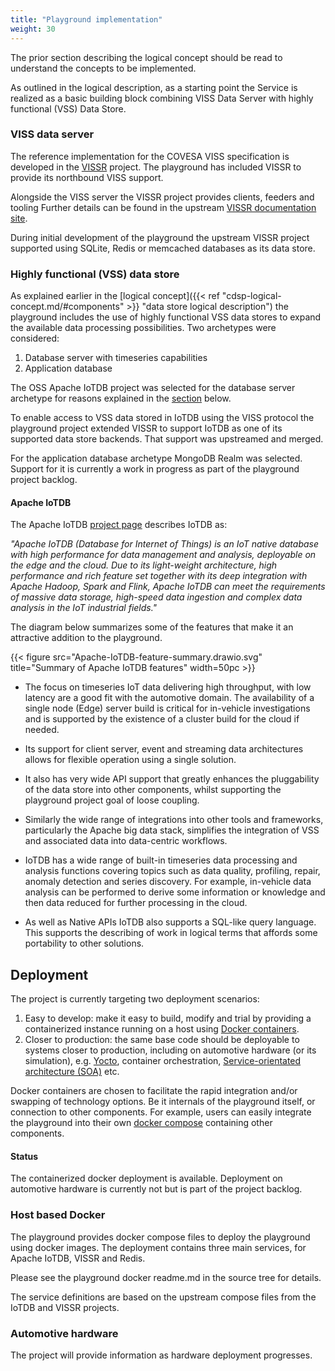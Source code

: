```yaml
---
title: "Playground implementation"
weight: 30
---
```



The prior section describing the logical concept should be read to understand the concepts to be implemented. 

As outlined in the logical description, as a starting point the Service is realized as a basic building block combining VISS Data Server with highly functional (VSS) Data Store.

### VISS data server
The reference implementation for the COVESA VISS specification is developed in the [VISSR](https://github.com/COVESA/vissr) project.
The playground has included VISSR to provide its northbound VISS support.

Alongside the VISS server the VISSR project provides clients, feeders and tooling Further details can be found in the upstream [VISSR documentation site](https://covesa.github.io/vissr/).

During initial development of the playground the upstream VISSR project supported using SQLite, Redis or memcached databases as its data store.

### Highly functional (VSS) data store
As explained earlier in the [logical concept]({{< ref "cdsp-logical-concept.md/#components" >}} "data store logical description") the playground includes the use of highly functional VSS data stores to expand the available data processing possibilities. Two archetypes were considered:
1. Database server with timeseries capabilities
2. Application database

The OSS Apache IoTDB project was selected for the database server archetype for reasons explained in the [section](#apache-iotdb) below.

To enable access to VSS data stored in IoTDB using the VISS protocol the playground project extended VISSR to support IoTDB as one of its supported data store backends. That support was upstreamed and merged.

For the application database archetype MongoDB Realm was selected. Support for it is currently a work in progress as part of the playground project backlog.

#### Apache IoTDB

The Apache IoTDB [project page](https://iotdb.apache.org/) describes IoTDB as:

_"Apache IoTDB (Database for Internet of Things) is an IoT native database with high performance for data management and analysis, deployable on the edge and the cloud. Due to its light-weight architecture, high performance and rich feature set together with its deep integration with Apache Hadoop, Spark and Flink, Apache IoTDB can meet the requirements of massive data storage, high-speed data ingestion and complex data analysis in the IoT industrial fields."_

The diagram below summarizes some of the features that make it an attractive addition to the playground.

{{< figure src="Apache-IoTDB-feature-summary.drawio.svg" title="Summary of Apache IoTDB features" width=50pc >}}

+ The focus on timeseries IoT data delivering high throughput, with low latency are a good fit with the automotive domain. The availability of a single node (Edge) server build is critical for in-vehicle investigations and is supported by the existence of a cluster build for the cloud if needed.

+ Its support for client server, event and streaming data architectures allows for flexible operation using a single solution.

+ It also has very wide API support that greatly enhances the pluggability of the data store into other components, whilst supporting the playground project goal of loose coupling.

+ Similarly the wide range of integrations into other tools and frameworks, particularly the Apache big data stack, simplifies the integration of VSS and associated data into data-centric workflows.

+ IoTDB has a wide range of built-in timeseries data processing and analysis functions covering topics such as data quality, profiling, repair, anomaly detection and series discovery. For example, in-vehicle data analysis can be performed to derive some information or knowledge and then data reduced for further processing in the cloud.

+ As well as Native APIs IoTDB also supports a SQL-like query language. This supports the describing of work in logical terms that affords some portability to other solutions.

## Deployment
The project is currently targeting two deployment scenarios:
1. Easy to develop: make it easy to build, modify and trial by providing a containerized instance running on a host using [Docker containers](https://www.docker.com/).
2. Closer to production: the same base code should be deployable to systems closer to production, including on automotive hardware (or its simulation), e.g. [Yocto](https://www.yoctoproject.org/), container orchestration, [Service-orientated architecture (SOA)](https://en.wikipedia.org/wiki/Service-oriented_architecture) etc.

Docker containers are chosen to facilitate the rapid integration and/or swapping of technology options. Be it internals of the playground itself, or connection to other components. For example, users can easily integrate the playground into their own [docker compose](https://docs.docker.com/compose/) containing other components.

#### Status
The containerized docker deployment is available. Deployment on automotive hardware is currently not but is part of the project backlog.

### Host based Docker

The playground provides docker compose files to deploy the playground using docker images. The deployment contains three main services, for Apache IoTDB, VISSR and Redis.

Please see the playground docker readme.md in the source tree for details.

The service definitions are based on the upstream compose files from the IoTDB and VISSR projects.

### Automotive hardware

The project will provide information as hardware deployment progresses.